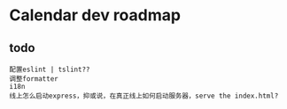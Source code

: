 # Calendar dev roadmap

## todo
    配置eslint | tslint??
    调整formatter
    i18n
    线上怎么启动express，抑或说，在真正线上如何启动服务器，serve the index.html?